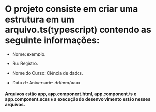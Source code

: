 # O projeto consiste em criar uma estrutura em um arquivo.ts(typescript) contendo as seguinte informações:
- Nome: exemplo.

- Ru: Registro.

- Nome do Curso: Ciência de dados.

- Data de Aniversário: dd/mm/aaaa.

 #### Arquivos estão app, app.component.html, app.component.ts e app.component.scss e a execução do desenvolvimento estão nesses arquivos.
